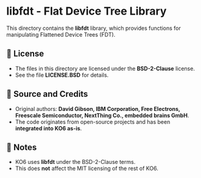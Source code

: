 # libfdt - Flat Device Tree Library

This directory contains the **libfdt** library, which provides functions for manipulating Flattened Device Trees (FDT).

## 📜 License
- The files in this directory are licensed under the **BSD-2-Clause** license.
- See the file **LICENSE.BSD** for details.

## 📂 Source and Credits
- Original authors: **David Gibson, IBM Corporation, Free Electrons, Freescale Semiconductor, NextThing Co., embedded brains GmbH**.
- The code originates from open-source projects and has been **integrated into KO6 as-is**.

## 📌 Notes
- KO6 uses **libfdt** under the BSD-2-Clause terms.
- This does **not** affect the MIT licensing of the rest of KO6.

